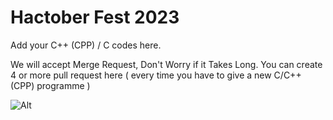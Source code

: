 # Hactober Fest 2023
Add your C++ (CPP) / C codes here.

We will accept Merge Request, Don't Worry if it Takes Long. 
You can create 4 or more pull request here ( every time you have to give a new C/C++ (CPP) programme )

![Alt](https://repobeats.axiom.co/api/embed/9f9ace5f45839a22c83fd7b6ce4cc27dac33714d.svg "Repobeats analytics image")

